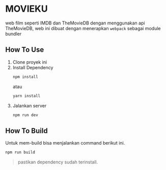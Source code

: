 # MOVIEKU
web film seperti IMDB dan TheMovieDB dengan menggunakan api TheMovieDB, web ini dibuat dengan menerapkan `webpack` sebagai module bundler

## How To Use
1. Clone proyek ini 
2. Install Dependency
    ```bash
    npm install
    ```
    atau 
    ```bash
    yarn install
    ```
3. Jalankan server
    ```bash
    npm run dev    
    ```
## How To Build
Untuk mem-build bisa menjalankan command berikut ini. 
```bash
npm run build
```
> pastikan dependency sudah terinstall.
